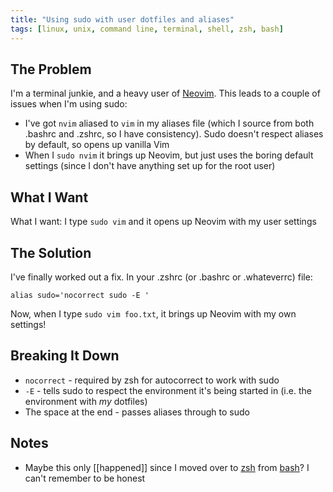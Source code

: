 ```yaml
---
title: "Using sudo with user dotfiles and aliases"
tags: [linux, unix, command line, terminal, shell, zsh, bash]
---
```


## The Problem

I'm a terminal junkie, and a heavy user of [Neovim](http://neovim.io). This leads to a couple of issues when I'm using sudo:

* I've got ```nvim``` aliased to ```vim``` in my aliases file (which I source from both .bashrc and .zshrc, so I have consistency). Sudo doesn't respect aliases by default, so opens up vanilla Vim
* When I ```sudo nvim``` it brings up Neovim, but just uses the boring default settings (since I don't have anything set up for the root user)

## What I Want

What I want: I type ```sudo vim``` and it opens up Neovim with my user settings

## The Solution

I've finally worked out a fix. In your .zshrc (or .bashrc or .whateverrc) file:

```
alias sudo='nocorrect sudo -E '
```

Now, when I type ```sudo vim foo.txt```, it brings up Neovim with my own settings!

## Breaking It Down

* ```nocorrect``` - required by zsh for autocorrect to work with sudo
* ```-E``` - tells sudo to respect the environment it's being started in (i.e. the environment with *my* dotfiles)
* The space at the end - passes aliases through to sudo

## Notes

* Maybe this only [[happened]] since I moved over to [zsh](https://en.wikipedia.org/wiki/Z_shell) from [bash](https://en.wikipedia.org/wiki/Bash_%28Unix_shell%29)? I can't remember to be honest
